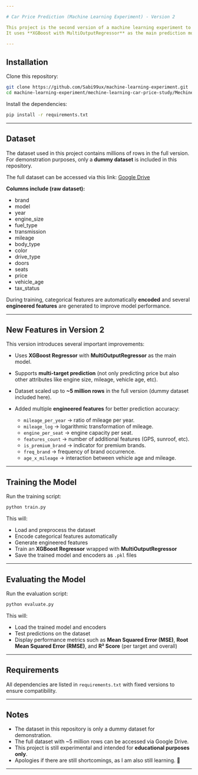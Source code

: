 ```yaml
---

# Car Price Prediction (Machine Learning Experiment) - Version 2

This project is the second version of a machine learning experiment to predict car prices and other car-related attributes based on multiple features such as brand, model, year, engine size, fuel type, transmission, mileage, and more.
It uses **XGBoost with MultiOutputRegressor** as the main prediction model.

---
```


## Installation

Clone this repository:

```bash
git clone https://github.com/Sabi99ux/machine-learning-experiment.git
cd machine-learning-experiment/mechine-learning-car-price-study/MechineLearning-car-price-V2
```

Install the dependencies:

```bash
pip install -r requirements.txt
```

---

## Dataset

The dataset used in this project contains millions of rows in the full version.
For demonstration purposes, only a **dummy dataset** is included in this repository.

The full dataset can be accessed via this link: [Google Drive](https://drive.google.com/file/d/1i2SxpN4k-DN5RJ9P8whFiS4y0iuOlPRg/view?usp=drive_link)

**Columns include (raw dataset):**

* brand
* model
* year
* engine\_size
* fuel\_type
* transmission
* mileage
* body\_type
* color
* drive\_type
* doors
* seats
* price
* vehicle\_age
* tax\_status

During training, categorical features are automatically **encoded** and several **engineered features** are generated to improve model performance.

---

## New Features in Version 2

This version introduces several important improvements:

* Uses **XGBoost Regressor** with **MultiOutputRegressor** as the main model.
* Supports **multi-target prediction** (not only predicting price but also other attributes like engine size, mileage, vehicle age, etc).
* Dataset scaled up to **\~5 million rows** in the full version (dummy dataset included here).
* Added multiple **engineered features** for better prediction accuracy:

  * `mileage_per_year` → ratio of mileage per year.
  * `mileage_log` → logarithmic transformation of mileage.
  * `engine_per_seat` → engine capacity per seat.
  * `features_count` → number of additional features (GPS, sunroof, etc).
  * `is_premium_brand` → indicator for premium brands.
  * `freq_brand` → frequency of brand occurrence.
  * `age_x_mileage` → interaction between vehicle age and mileage.

---

## Training the Model

Run the training script:

```bash
python train.py
```

This will:

* Load and preprocess the dataset
* Encode categorical features automatically
* Generate engineered features
* Train an **XGBoost Regressor** wrapped with **MultiOutputRegressor**
* Save the trained model and encoders as `.pkl` files

---

## Evaluating the Model

Run the evaluation script:

```bash
python evaluate.py
```

This will:

* Load the trained model and encoders
* Test predictions on the dataset
* Display performance metrics such as **Mean Squared Error (MSE)**, **Root Mean Squared Error (RMSE)**, and **R² Score** (per target and overall)

---

## Requirements

All dependencies are listed in `requirements.txt` with fixed versions to ensure compatibility.

---

## Notes

* The dataset in this repository is only a dummy dataset for demonstration.
* The full dataset with \~5 million rows can be accessed via Google Drive.
* This project is still experimental and intended for **educational purposes only**.
* Apologies if there are still shortcomings, as I am also still learning. 🙏


---

